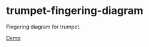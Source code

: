 # trumpet-fingering-diagram

Fingering diagram for trumpet.


[Demo](https://artista-blue.github.io/trumpet-fingering-diagram/)
